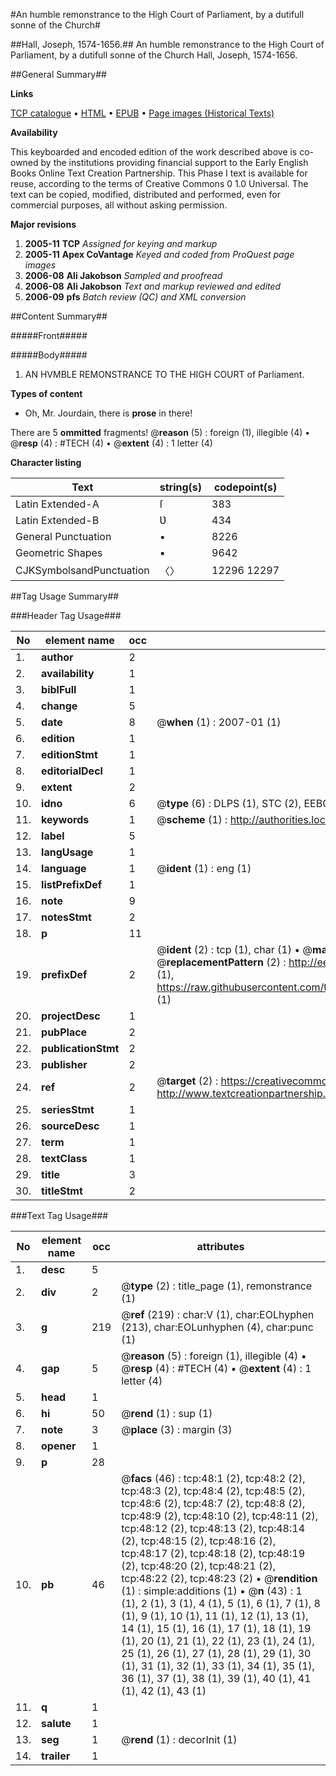 #An humble remonstrance to the High Court of Parliament, by a dutifull sonne of the Church#

##Hall, Joseph, 1574-1656.##
An humble remonstrance to the High Court of Parliament, by a dutifull sonne of the Church
Hall, Joseph, 1574-1656.

##General Summary##

**Links**

[TCP catalogue](http://www.ota.ox.ac.uk/tcp/)  • 
[HTML](http://tei.it.ox.ac.uk/tcp/Texts-HTML/free/A02/A02549.html)  • 
[EPUB](http://tei.it.ox.ac.uk/tcp/Texts-EPUB/free/A02/A02549.epub) • 
[Page images (Historical Texts)](https://data.historicaltexts.jisc.ac.uk/view?pubId=eebo-99835823e&pageId=eebo-99835823e-48-1)

**Availability**

This keyboarded and encoded edition of the
	       work described above is co-owned by the institutions
	       providing financial support to the Early English Books
	       Online Text Creation Partnership. This Phase I text is
	       available for reuse, according to the terms of Creative
	       Commons 0 1.0 Universal. The text can be copied,
	       modified, distributed and performed, even for
	       commercial purposes, all without asking permission.

**Major revisions**

1. __2005-11__ __TCP__ *Assigned for keying and markup*
1. __2005-11__ __Apex CoVantage__ *Keyed and coded from ProQuest page images*
1. __2006-08__ __Ali Jakobson__ *Sampled and proofread*
1. __2006-08__ __Ali Jakobson__ *Text and markup reviewed and edited*
1. __2006-09__ __pfs__ *Batch review (QC) and XML conversion*

##Content Summary##

#####Front#####

#####Body#####

1. AN HVMBLE REMONSTRANCE TO THE HIGH COURT of Parliament.

**Types of content**

  * Oh, Mr. Jourdain, there is **prose** in there!

There are 5 **ommitted** fragments! 
 @__reason__ (5) : foreign (1), illegible (4)  •  @__resp__ (4) : #TECH (4)  •  @__extent__ (4) : 1 letter (4)

**Character listing**


|Text|string(s)|codepoint(s)|
|---|---|---|
|Latin Extended-A|ſ|383|
|Latin Extended-B|Ʋ|434|
|General Punctuation|•|8226|
|Geometric Shapes|▪|9642|
|CJKSymbolsandPunctuation|〈〉|12296 12297|

##Tag Usage Summary##

###Header Tag Usage###

|No|element name|occ|attributes|
|---|---|---|---|
|1.|__author__|2||
|2.|__availability__|1||
|3.|__biblFull__|1||
|4.|__change__|5||
|5.|__date__|8| @__when__ (1) : 2007-01 (1)|
|6.|__edition__|1||
|7.|__editionStmt__|1||
|8.|__editorialDecl__|1||
|9.|__extent__|2||
|10.|__idno__|6| @__type__ (6) : DLPS (1), STC (2), EEBO-CITATION (1), PROQUEST (1), VID (1)|
|11.|__keywords__|1| @__scheme__ (1) : http://authorities.loc.gov/ (1)|
|12.|__label__|5||
|13.|__langUsage__|1||
|14.|__language__|1| @__ident__ (1) : eng (1)|
|15.|__listPrefixDef__|1||
|16.|__note__|9||
|17.|__notesStmt__|2||
|18.|__p__|11||
|19.|__prefixDef__|2| @__ident__ (2) : tcp (1), char (1)  •  @__matchPattern__ (2) : ([0-9\-]+):([0-9IVX]+) (1), (.+) (1)  •  @__replacementPattern__ (2) : http://eebo.chadwyck.com/downloadtiff?vid=$1&page=$2 (1), https://raw.githubusercontent.com/textcreationpartnership/Texts/master/tcpchars.xml#$1 (1)|
|20.|__projectDesc__|1||
|21.|__pubPlace__|2||
|22.|__publicationStmt__|2||
|23.|__publisher__|2||
|24.|__ref__|2| @__target__ (2) : https://creativecommons.org/publicdomain/zero/1.0/ (1), http://www.textcreationpartnership.org/docs/. (1)|
|25.|__seriesStmt__|1||
|26.|__sourceDesc__|1||
|27.|__term__|1||
|28.|__textClass__|1||
|29.|__title__|3||
|30.|__titleStmt__|2||


###Text Tag Usage###

|No|element name|occ|attributes|
|---|---|---|---|
|1.|__desc__|5||
|2.|__div__|2| @__type__ (2) : title_page (1), remonstrance (1)|
|3.|__g__|219| @__ref__ (219) : char:V (1), char:EOLhyphen (213), char:EOLunhyphen (4), char:punc (1)|
|4.|__gap__|5| @__reason__ (5) : foreign (1), illegible (4)  •  @__resp__ (4) : #TECH (4)  •  @__extent__ (4) : 1 letter (4)|
|5.|__head__|1||
|6.|__hi__|50| @__rend__ (1) : sup (1)|
|7.|__note__|3| @__place__ (3) : margin (3)|
|8.|__opener__|1||
|9.|__p__|28||
|10.|__pb__|46| @__facs__ (46) : tcp:48:1 (2), tcp:48:2 (2), tcp:48:3 (2), tcp:48:4 (2), tcp:48:5 (2), tcp:48:6 (2), tcp:48:7 (2), tcp:48:8 (2), tcp:48:9 (2), tcp:48:10 (2), tcp:48:11 (2), tcp:48:12 (2), tcp:48:13 (2), tcp:48:14 (2), tcp:48:15 (2), tcp:48:16 (2), tcp:48:17 (2), tcp:48:18 (2), tcp:48:19 (2), tcp:48:20 (2), tcp:48:21 (2), tcp:48:22 (2), tcp:48:23 (2)  •  @__rendition__ (1) : simple:additions (1)  •  @__n__ (43) : 1 (1), 2 (1), 3 (1), 4 (1), 5 (1), 6 (1), 7 (1), 8 (1), 9 (1), 10 (1), 11 (1), 12 (1), 13 (1), 14 (1), 15 (1), 16 (1), 17 (1), 18 (1), 19 (1), 20 (1), 21 (1), 22 (1), 23 (1), 24 (1), 25 (1), 26 (1), 27 (1), 28 (1), 29 (1), 30 (1), 31 (1), 32 (1), 33 (1), 34 (1), 35 (1), 36 (1), 37 (1), 38 (1), 39 (1), 40 (1), 41 (1), 42 (1), 43 (1)|
|11.|__q__|1||
|12.|__salute__|1||
|13.|__seg__|1| @__rend__ (1) : decorInit (1)|
|14.|__trailer__|1||
